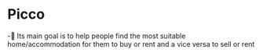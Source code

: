 # Picco

-🎯 Its main goal is to help people find the most 
suitable home/accommodation for them to buy or rent and a 
vice versa to sell or rent
